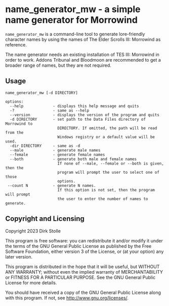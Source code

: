 # name_generator_mw - a simple name generator for Morrowind

`name_generator_mw` is a command-line tool to generate lore-friendly character
names by using the names of The Elder Scrolls III: Morrowind as reference.

The name generator needs an existing installation of TES III: Morrowind in order
to work. Addons Tribunal and Bloodmoon are recommended to get a broader range of
names, but they are not required.

## Usage

```
name_generator_mw [-d DIRECTORY]

options:
  --help             - displays this help message and quits
  -?                 - same as --help
  --version          - displays the version of the program and quits
  -d DIRECTORY       - set path to the Data Files directory of Morrowind to
                       DIRECTORY. If omitted, the path will be read from the
                       Windows registry or a default value will be used.
  -dir DIRECTORY     - same as -d
  --male             - generate male names
  --female           - generate female names
  --both             - generate both male and female names
                       If none of --male, --female or --both is given, then the
                       program will prompt the user to select one of those
                       options.
 --count N           - generate N names.
                       If this option is not set, then the program will prompt
                       the user to enter the number of names to generate.
```

## Copyright and Licensing

Copyright 2023  Dirk Stolle

This program is free software: you can redistribute it and/or modify
it under the terms of the GNU General Public License as published by
the Free Software Foundation, either version 3 of the License, or
(at your option) any later version.

This program is distributed in the hope that it will be useful,
but WITHOUT ANY WARRANTY; without even the implied warranty of
MERCHANTABILITY or FITNESS FOR A PARTICULAR PURPOSE.  See the
GNU General Public License for more details.

You should have received a copy of the GNU General Public License
along with this program.  If not, see <http://www.gnu.org/licenses/>.
